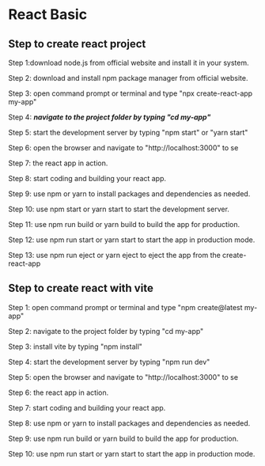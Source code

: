 # React Basic

## Step to create react project

Step 1:download node.js from official website and install it in your system.

Step 2: download and install npm package manager from official website.

Step 3: open command prompt or terminal and type "npx create-react-app my-app"

Step 4: ***navigate to the project folder by typing "cd my-app"***

Step 5: start the development server by typing "npm start" or "yarn start"

Step 6: open the browser and navigate to "http://localhost:3000" to se

Step 7: the react app in action.

Step 8: start coding and building your react app.

Step 9: use npm or yarn to install packages and dependencies as needed.

Step 10: use npm start or yarn start to start the development server.

Step 11: use npm run build or yarn build to build the app for production.

Step 12: use npm run start or yarn start to start the app in production mode.

Step 13: use npm run eject or yarn eject to eject the app from the create-react-app

## Step to create react with vite

Step 1: open command prompt or terminal and type "npm create@latest my-app"

Step 2: navigate to the project folder by typing "cd my-app"

Step 3: install vite by typing "npm install"

Step 4: start the development server by typing "npm run dev"

Step 5: open the browser and navigate to "http://localhost:3000" to se

Step 6: the react app in action.

Step 7: start coding and building your react app.

Step 8: use npm or yarn to install packages and dependencies as needed.

Step 9: use npm run build or yarn build to build the app for production.

Step 10: use npm run start or yarn start to start the app in production mode.

